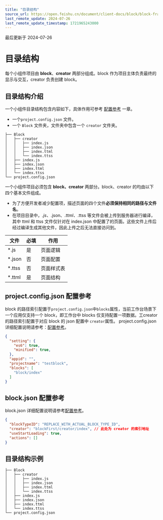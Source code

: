 ```yaml
---
title: "目录结构"
source_url: https://open.feishu.cn/document/client-docs/block/block-frame/directory-structure
last_remote_update: 2024-07-26
last_remote_update_timestamp: 1721965243000
---
```

最后更新于 2024-07-26

# 目录结构

每个小组件项目由 **block**、**creator** 两部分组成。block 作为项目主体负责最终的显示与交互，creator 负责创建 block。

## 目录结构介绍
一个小组件目录结构包含内容如下，具体作用可参考 [配置参考](https://open.feishu.cn/document/uAjLw4CM/uYjL24iN/block/block-frame/config) 一章。
- 一个`project.config.json` 文件。
- 一个 `Block` 文件夹，文件夹中包含一个 `creator` 文件夹。

```
├── Block
│   ├── creator
│   │   ├── index.js
│   │   ├── index.json
│   │   ├── index.ttml
│   │   └── index.ttss
│   ├── index.js
│   ├── index.json
│   ├── index.ttml
│   └── index.ttss
└── project.config.json
```

一个小组件项目必须包含 **block、creator** 两部分。block、creator 的均由以下四个基本文件组成。
- 为了方便开发者减少配置项，描述页面的四个文件**必须保持相同的路径与文件名**。
- 在项目目录中，*.js、*.json、*.ttml、*.ttss 等文件会被上传到服务器进行编译，其中 ttml 和 ttss 文件仅针对在 index.json 中配置了的页面。这些文件上传后经过编译生成其他文件，因此上传之后无法直接访问到。

| 文件     | 必填 | 作用    |
| ------ | -- | ----- |
| *.js   | 是  | 页面逻辑  |
| *.json | 否  | 页面配置  |
| *.ttss | 否  | 页面样式表 |
| *.ttml | 是  | 页面结构  |

## project.config.json 配置参考
block 的路径索引配置于`project.config.json`中`blocks`属性，当前工作台场景下一个应用仅支持一个 block，即工作台中 blocks 仅支持配置一项数据。工creator 的路径索引配置于对应 block 的 json 配置中 `creator`属性。
project.config.json 详细配置说明请参考：[配置参考](https://open.feishu.cn/document/uAjLw4CM/uYjL24iN/block/block-frame/config)。

```json
{
  "setting": {
    "es6": true,
    "minified": true,
  },
  "appid": "",
  "projectname": "testblock",
  "blocks": [
    "block/index"
  ]
}
```
## block.json 配置参考
block.json 详细配置说明请参考[配置参考](https://open.feishu.cn/document/uAjLw4CM/uYjL24iN/block/block-frame/config)。

```json
{
  "blockTypeID": "REPLACE_WITH_ACTUAL_BLOCK_TYPE_ID",
  "creator": "blockFirst/creator/index", // 此处为 creator 的索引地址
  "useStartLoading": true,
  "actions": []
}
```

## 目录结构示例

```
├── Block
│   ├── creator
│   │   ├── index.js
│   │   ├── index.json
│   │   ├── index.ttml
│   │   └── index.ttss
│   ├── index.js
│   ├── index.json
│   ├── index.ttml
│   └── index.ttss
└── project.config.json
```
